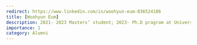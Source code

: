 ```yaml
---
redirect: https://www.linkedin.com/in/woohyun-eum-836524186
title: [Woohyun Eum]
description: 2021- 2023 Masters’ student; 2023- Ph.D pragram at University of Florida
importance: 1
category: Alumni
---
```


